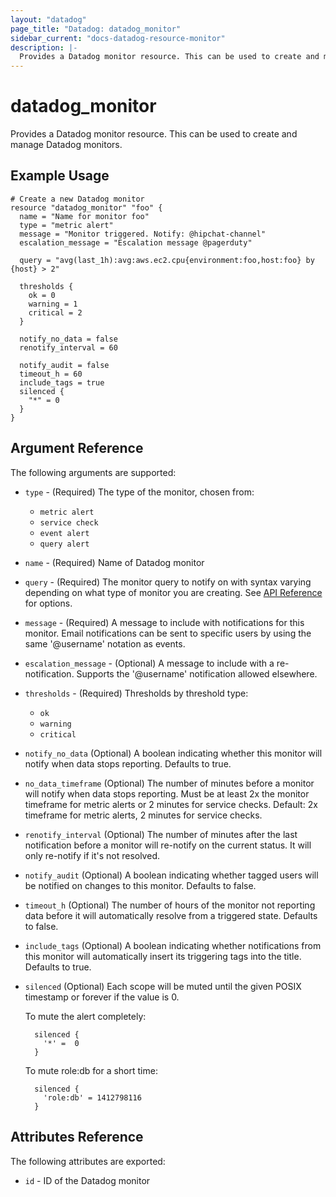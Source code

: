 ```yaml
---
layout: "datadog"
page_title: "Datadog: datadog_monitor"
sidebar_current: "docs-datadog-resource-monitor"
description: |-
  Provides a Datadog monitor resource. This can be used to create and manage monitors.
---
```


# datadog\_monitor

Provides a Datadog monitor resource. This can be used to create and manage Datadog monitors.

## Example Usage

```
# Create a new Datadog monitor
resource "datadog_monitor" "foo" {
  name = "Name for monitor foo"
  type = "metric alert"
  message = "Monitor triggered. Notify: @hipchat-channel"
  escalation_message = "Escalation message @pagerduty"

  query = "avg(last_1h):avg:aws.ec2.cpu{environment:foo,host:foo} by {host} > 2"

  thresholds {
	ok = 0
	warning = 1
	critical = 2
  }

  notify_no_data = false
  renotify_interval = 60

  notify_audit = false
  timeout_h = 60
  include_tags = true
  silenced {
    "*" = 0
  }
}
```

## Argument Reference

The following arguments are supported:

* `type` - (Required) The type of the monitor, chosen from:
    * `metric alert`
    * `service check`
    * `event alert`
    * `query alert`
* `name` - (Required) Name of Datadog monitor
* `query` - (Required) The monitor query to notify on with syntax varying depending on what type of monitor
    you are creating. See [API Reference](http://docs.datadoghq.com/api) for options.
* `message` - (Required) A message to include with notifications for this monitor.
    Email notifications can be sent to specific users by using the same '@username' notation as events.
* `escalation_message` - (Optional) A message to include with a re-notification. Supports the '@username'
    notification allowed elsewhere.
* `thresholds` - (Required) Thresholds by threshold type:
    * `ok`
    * `warning`
    * `critical`
* `notify_no_data` (Optional) A boolean indicating whether this monitor will notify when data stops reporting. Defaults
    to true.
* `no_data_timeframe` (Optional) The number of minutes before a monitor will notify when data stops reporting. Must be at
    least 2x the monitor timeframe for metric alerts or 2 minutes for service checks. Default: 2x timeframe for
    metric alerts, 2 minutes for service checks.
* `renotify_interval` (Optional) The number of minutes after the last notification before a monitor will re-notify
    on the current status. It will only re-notify if it's not resolved.
* `notify_audit` (Optional) A boolean indicating whether tagged users will be notified on changes to this monitor. 
    Defaults to false.
* `timeout_h` (Optional) The number of hours of the monitor not reporting data before it will automatically resolve
    from a triggered state. Defaults to false.
* `include_tags` (Optional) A boolean indicating whether notifications from this monitor will automatically insert its
    triggering tags into the title. Defaults to true.
* `silenced` (Optional) Each scope will be muted until the given POSIX timestamp or forever if the value is 0.
    
    To mute the alert completely:
    
        silenced {
          '*' =  0
        }
          
    To mute role:db for a short time:
    
        silenced {
          'role:db' = 1412798116
        }

## Attributes Reference

The following attributes are exported:

* `id` - ID of the Datadog monitor
